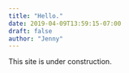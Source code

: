 ```yaml
---
title: "Hello."
date: 2019-04-09T13:59:15-07:00
draft: false
author: "Jenny"
---
```


<i class="fas fa-tools" style="font-size: 72pt;"></i>

This site is under construction.